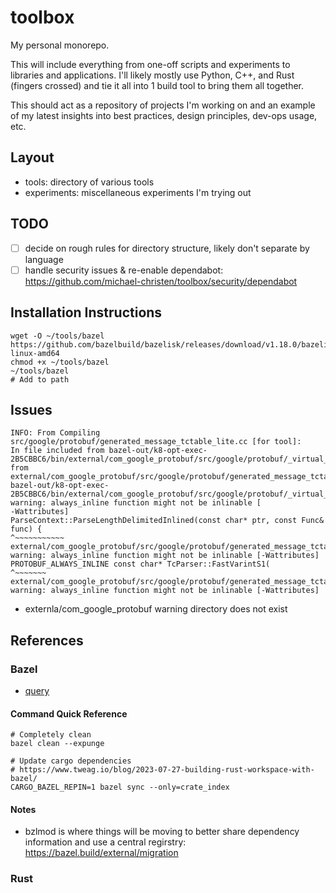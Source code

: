 # toolbox

My personal monorepo.

This will include everything from one-off scripts and experiments to libraries
and applications. I'll likely mostly use Python, C++, and Rust (fingers
crossed) and tie it all into 1 build tool to bring them all together.

This should act as a repository of projects I'm working on and an example of my
latest insights into best practices, design principles, dev-ops usage, etc.

## Layout

- tools: directory of various tools
- experiments: miscellaneous experiments I'm trying out

## TODO
- [ ] decide on rough rules for directory structure, likely don't separate by
  language
- [ ] handle security issues & re-enable dependabot:
  https://github.com/michael-christen/toolbox/security/dependabot

## Installation Instructions

```
wget -O ~/tools/bazel https://github.com/bazelbuild/bazelisk/releases/download/v1.18.0/bazelisk-linux-amd64
chmod +x ~/tools/bazel
~/tools/bazel
# Add to path
```

## Issues

```
INFO: From Compiling src/google/protobuf/generated_message_tctable_lite.cc [for tool]:
In file included from bazel-out/k8-opt-exec-2B5CBBC6/bin/external/com_google_protobuf/src/google/protobuf/_virtual_includes/protobuf_lite/google/protobuf/generated_message_tctable_decl.h:45:0,
from external/com_google_protobuf/src/google/protobuf/generated_message_tctable_lite.cc:42:
bazel-out/k8-opt-exec-2B5CBBC6/bin/external/com_google_protobuf/src/google/protobuf/_virtual_includes/protobuf_lite/google/protobuf/parse_context.h:1147:1: warning: always_inline function might not be inlinable [
-Wattributes]
ParseContext::ParseLengthDelimitedInlined(const char* ptr, const Func& func) {
^~~~~~~~~~~~
external/com_google_protobuf/src/google/protobuf/generated_message_tctable_lite.cc:867:36: warning: always_inline function might not be inlinable [-Wattributes]
PROTOBUF_ALWAYS_INLINE const char* TcParser::FastVarintS1(
^~~~~~~~
external/com_google_protobuf/src/google/protobuf/generated_message_tctable_lite.cc:867:36: warning: always_inline function might not be inlinable [-Wattributes]
```
- externla/com_google_protobuf warning directory does not exist


## References

### Bazel

- [query](https://bazel.build/query/language)

#### Command Quick Reference

```
# Completely clean
bazel clean --expunge

# Update cargo dependencies
# https://www.tweag.io/blog/2023-07-27-building-rust-workspace-with-bazel/
CARGO_BAZEL_REPIN=1 bazel sync --only=crate_index
```

#### Notes
- bzlmod is where things will be moving to better share dependency information and use a central regirstry: https://bazel.build/external/migration

### Rust
